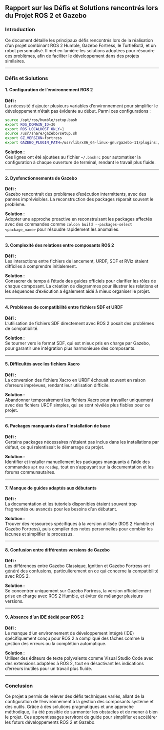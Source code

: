 ## Rapport sur les Défis et Solutions rencontrés lors du Projet ROS 2 et Gazebo

### Introduction  
Ce document détaille les principaux défis rencontrés lors de la réalisation d’un projet combinant ROS 2 Humble, Gazebo Fortress, le TurtleBot3, et un robot personnalisé. Il met en lumière les solutions adoptées pour résoudre ces problèmes, afin de faciliter le développement dans des projets similaires.  

---

### Défis et Solutions  

#### 1. Configuration de l’environnement ROS 2  
**Défi :**  
La nécessité d’ajouter plusieurs variables d’environnement pour simplifier le développement n’était pas évidente au début. Parmi ces configurations :  
``` bash
source /opt/ros/humble/setup.bash
export ROS_DOMAIN_ID=30
export ROS_LOCALHOST_ONLY=1
source /usr/share/gazebo/setup.sh
export GZ_VERSION=fortress
export GAZEBO_PLUGIN_PATH=/usr/lib/x86_64-linux-gnu/gazebo-11/plugins:/opt/ros/humble/lib
```

**Solution :**  
Ces lignes ont été ajoutées au fichier `~/.bashrc` pour automatiser la configuration à chaque ouverture de terminal, rendant le travail plus fluide.  

---

#### 2. Dysfonctionnements de Gazebo  
**Défi :**  
Gazebo rencontrait des problèmes d’exécution intermittents, avec des pannes imprévisibles. La reconstruction des packages réparait souvent le problème.  

**Solution :**  
Adopter une approche proactive en reconstruisant les packages affectés avec des commandes comme `colcon build --packages-select <package_name>` pour résoudre rapidement les anomalies.  

---

#### 3. Complexité des relations entre composants ROS 2  
**Défi :**  
Les interactions entre fichiers de lancement, URDF, SDF et RViz étaient difficiles à comprendre initialement.  

**Solution :**  
Consacrer du temps à l’étude des guides officiels pour clarifier les rôles de chaque composant. La création de diagrammes pour illustrer les relations et les séquences d’exécution a également aidé à mieux organiser le projet.  

---

#### 4. Problèmes de compatibilité entre fichiers SDF et URDF  
**Défi :**  
L’utilisation de fichiers SDF directement avec ROS 2 posait des problèmes de compatibilité.  

**Solution :**  
Se tourner vers le format SDF, qui est mieux pris en charge par Gazebo, pour garantir une intégration plus harmonieuse des composants.  

---

#### 5. Difficultés avec les fichiers Xacro  
**Défi :**  
La conversion des fichiers Xacro en URDF échouait souvent en raison d’erreurs imprévues, rendant leur utilisation difficile.  

**Solution :**  
Abandonner temporairement les fichiers Xacro pour travailler uniquement avec des fichiers URDF simples, qui se sont révélés plus fiables pour ce projet.  

---

#### 6. Packages manquants dans l’installation de base  
**Défi :**  
Certains packages nécessaires n’étaient pas inclus dans les installations par défaut, ce qui ralentissait le démarrage du projet.  

**Solution :**  
Identifier et installer manuellement les packages manquants à l’aide des commandes `apt` ou `rosdep`, tout en s’appuyant sur la documentation et les forums communautaires.  

---

#### 7. Manque de guides adaptés aux débutants  
**Défi :**  
La documentation et les tutoriels disponibles étaient souvent trop fragmentés ou avancés pour les besoins d’un débutant.  

**Solution :**  
Trouver des ressources spécifiques à la version utilisée (ROS 2 Humble et Gazebo Fortress), puis compiler des notes personnelles pour combler les lacunes et simplifier le processus.  

---

#### 8. Confusion entre différentes versions de Gazebo  
**Défi :**  
Les différences entre Gazebo Classique, Ignition et Gazebo Fortress ont généré des confusions, particulièrement en ce qui concerne la compatibilité avec ROS 2.  

**Solution :**  
Se concentrer uniquement sur Gazebo Fortress, la version officiellement prise en charge avec ROS 2 Humble, et éviter de mélanger plusieurs versions.  

---

#### 9. Absence d’un IDE dédié pour ROS 2  
**Défi :**  
Le manque d’un environnement de développement intégré (IDE) spécifiquement conçu pour ROS 2 a compliqué des tâches comme la gestion des erreurs ou la complétion automatique.  

**Solution :**  
Utiliser des éditeurs de texte polyvalents comme Visual Studio Code avec des extensions adaptées à ROS 2, tout en désactivant les indications d’erreurs inutiles pour un travail plus fluide.  

---

### Conclusion  
Ce projet a permis de relever des défis techniques variés, allant de la configuration de l’environnement à la gestion des composants système et des outils. Grâce à des solutions pragmatiques et une approche méthodique, il a été possible de surmonter les obstacles et de mener à bien le projet. Ces apprentissages serviront de guide pour simplifier et accélérer les futurs développements ROS 2 et Gazebo.

